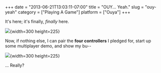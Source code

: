 +++
date = "2013-06-21T13:03:11-07:00"
title = "OUY... Yeah."
slug = "ouy-yeah"
category = ["Playing A Game"]
platform = ["Ouya"]
+++

It's here; it's finally, <i>finally</i> here.

![]($SiteBaseURL$wp-content/uploads/2013/06/ouya_unbox1.jpg){width=300 height=225}

Now, if nothing else, I can pair the <b>four controllers</b> I pledged for, start up some multiplayer demo, and show my bu--

![]($SiteBaseURL$wp-content/uploads/2013/06/ouya_unbox2.jpg){width=300 height=225}

... Really?